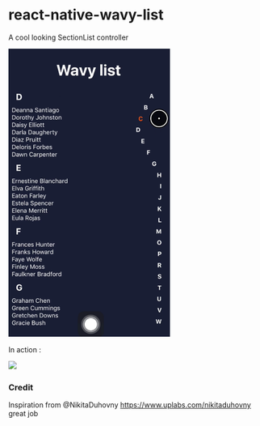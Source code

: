 # react-native-wavy-list
A cool looking SectionList controller 

<img src="./.githubAssets/wavy.png"  width="320" >

In action :

<img src="./.githubAssets/wavy.gif"  width="320" >


### Credit
Inspiration from @NikitaDuhovny https://www.uplabs.com/nikitaduhovny great job 
